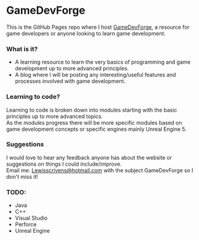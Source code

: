 # GameDevForge

This is the GitHub Pages repo where I host [GameDevForge](https://gamedevforge.net/), a resource for game developers or anyone looking to learn game development.

### What is it?

- A learning resource to learn the very basics of programming and game development up to more advanced principles.
- A blog where I will be posting any interesting/useful features and processes involved with game development.

### Learning to code?

Learning to code is broken down into modules starting with the basic principles up to more advanced topics.\
As the modules progress there will be more specific modules based on game development concepts or specific engines mainly Unreal Engine 5.

### Suggestions

I would love to hear any feedback anyone has about the website or suggestions on things I could include/improve.\
Email me: Lewisscrivens@hotmail.com with the subject GameDevForge so I don't miss it!

### TODO:

- Java
- C++
- Visual Studio
- Perforce
- Unreal Engine